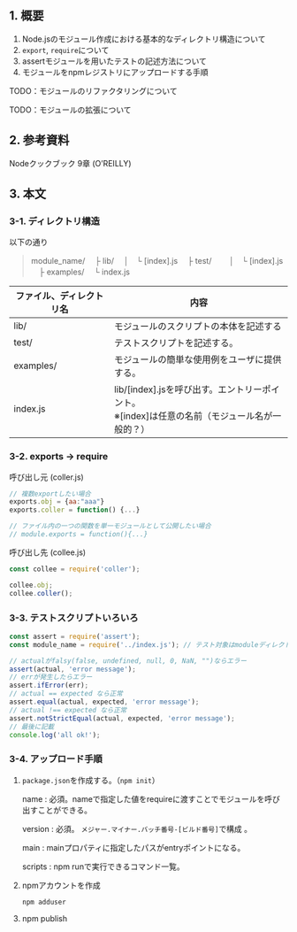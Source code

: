 ## 1. 概要

1. Node.jsのモジュール作成における基本的なディレクトリ構造について
1. `export`, `require`について
1. assertモジュールを用いたテストの記述方法について
1. モジュールをnpmレジストリにアップロードする手順



TODO：モジュールのリファクタリングについて

TODO：モジュールの拡張について



## 2. 参考資料

Nodeクックブック 9章 (O’REILLY)



## 3. 本文

### 3-1. ディレクトリ構造

以下の通り

> module_name/
> 　├ lib/
> 　│　└ [index].js
> 　├ test/　
> 　│　└ [index].js
> 　├ examples/
> 　└ index.js 

| ファイル、ディレクトリ名 | 内容                                                         |
| ------------------------ | ------------------------------------------------------------ |
| lib/                     | モジュールのスクリプトの本体を記述する                       |
| test/                    | テストスクリプトを記述する。                                 |
| examples/                | モジュールの簡単な使用例をユーザに提供する。                 |
| index.js                 | lib/[index].jsを呼び出す。エントリーポイント。<br>※[index]は任意の名前（モジュール名が一般的？） |



### 3-2. exports → require

呼び出し元 (coller.js)

```javascript
// 複数exportしたい場合
exports.obj = {aa:"aaa"}
exports.coller = function() {...}

// ファイル内の一つの関数を単一モジュールとして公開したい場合
// module.exports = function(){...}
```

呼び出し先 (collee.js)

```javascript
const collee = require('coller');

collee.obj;
collee.coller();
```

### 3-3. テストスクリプトいろいろ

```js
const assert = require('assert');
const module_name = require('../index.js'); // テスト対象はmoduleディレクトリ直下のindex.js

// actualがfalsy(false, undefined, null, 0, NaN, "")ならエラー
assert(actual, 'error message'); 
// errが発生したらエラー
assert.ifError(err);
// actual == expected なら正常
assert.equal(actual, expected, 'error message');
// actual !== expected なら正常
assert.notStrictEqual(actual, expected, 'error message');
// 最後に記載
console.log('all ok!');
```

 

### 3-4. アップロード手順

1. `package.json`を作成する。（`npm init`）

   name : 必須。nameで指定した値をrequireに渡すことでモジュールを呼び出すことができる。

   version : 必須。 `メジャー.マイナー.バッチ番号-[ビルド番号]`で構成 。

   main : mainプロパティに指定したパスがentryポイントになる。

   scripts : npm runで実行できるコマンド一覧。

2. npmアカウントを作成

   `npm adduser`

3. npm publish